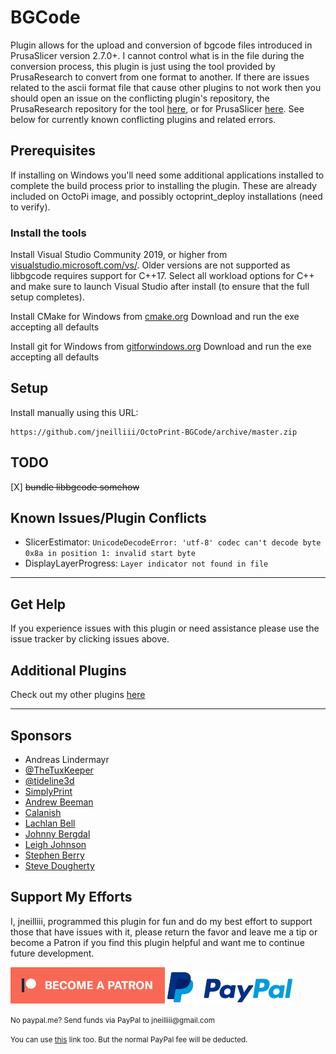 # BGCode

Plugin allows for the upload and conversion of bgcode files introduced in PrusaSlicer version 2.7.0+. I cannot control what is in the file during the conversion process, this plugin is just using the tool provided by PrusaResearch to convert from one format to another. If there are issues related to the ascii format file that cause other plugins to not work then you should open an issue on the conflicting plugin's repository, the PrusaResearch repository for the tool [here](https://github.com/prusa3d/libbgcode/issues?q=is%3Aissue+is%3Aopen+sort%3Aupdated-desc), or for PrusaSlicer [here](https://github.com/prusa3d/PrusaSlicer/issues?q=is%3Aissue+is%3Aopen+sort%3Aupdated-desc). See below for currently known conflicting plugins and related errors. 

## Prerequisites

If installing on Windows you'll need some additional applications installed to complete the build process prior to installing the plugin. These are already included on OctoPi image, and possibly octoprint_deploy installations (need to verify). 

### Install the tools

Install Visual Studio Community 2019, or higher from [visualstudio.microsoft.com/vs/](https://visualstudio.microsoft.com/vs/).
Older versions are not supported as libbgcode requires support for C++17.
Select all workload options for C++ and make sure to launch Visual Studio after install (to ensure that the full setup completes).

Install CMake for Windows from [cmake.org](https://cmake.org/)
Download and run the exe accepting all defaults

Install git for Windows from [gitforwindows.org](https://gitforwindows.org/)
Download and run the exe accepting all defaults

## Setup

Install manually using this URL:

    https://github.com/jneilliii/OctoPrint-BGCode/archive/master.zip

## TODO

[X] ~~bundle libbgcode somehow~~

## Known Issues/Plugin Conflicts

- SlicerEstimator: `UnicodeDecodeError: 'utf-8' codec can't decode byte 0x8a in position 1: invalid start byte`
- DisplayLayerProgress: `Layer indicator not found in file`

---

## Get Help

If you experience issues with this plugin or need assistance please use the issue tracker by clicking issues above.

## Additional Plugins

Check out my other plugins [here](https://plugins.octoprint.org/by_author/#jneilliii)

---

## Sponsors
- Andreas Lindermayr
- [@TheTuxKeeper](https://github.com/thetuxkeeper)
- [@tideline3d](https://github.com/tideline3d/)
- [SimplyPrint](https://simplyprint.io/)
- [Andrew Beeman](https://github.com/Kiendeleo)
- [Calanish](https://github.com/calanish)
- [Lachlan Bell](https://lachy.io/)
- [Johnny Bergdal](https://github.com/bergdahl)
- [Leigh Johnson](https://github.com/leigh-johnson)
- [Stephen Berry](https://github.com/berrystephenw)
- [Steve Dougherty](https://github.com/Thynix)
## Support My Efforts
I, jneilliii, programmed this plugin for fun and do my best effort to support those that have issues with it, please return the favor and leave me a tip or become a Patron if you find this plugin helpful and want me to continue future development.

[![Patreon](patreon-with-text-new.png)](https://www.patreon.com/jneilliii) [![paypal](paypal-with-text.png)](https://paypal.me/jneilliii)

<small>No paypal.me? Send funds via PayPal to jneilliii&#64;gmail&#46;com

You can use [this](https://www.paypal.com/cgi-bin/webscr?cmd=_xclick&business=jneilliii@gmail.com) link too. But the normal PayPal fee will be deducted.
</small>

